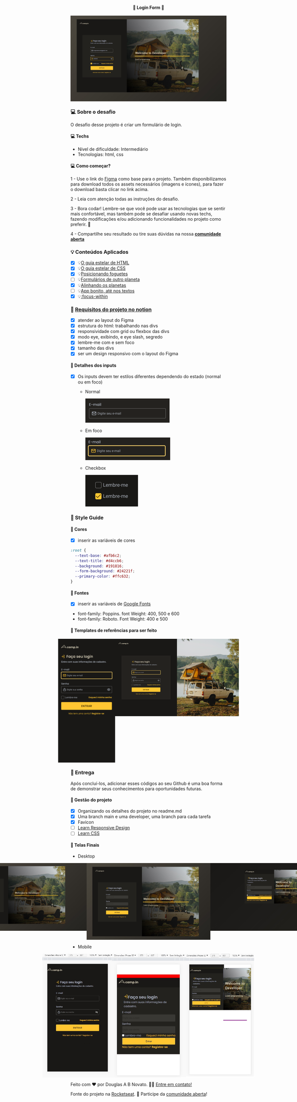 <h4 align="center"> 
	🚧 Login Form 🚀
</h4>

<p align="center" style="display: flex; align-items: flex-start; justify-content: center;">
  <img alt="login form" title="#login-form" src="./.github/versao-0.4.2.jpg">
</p>  

### 💻 Sobre o desafio

O desafio desse projeto é criar um formulário de login.

#### 💻 Techs

- Nível de dificuldade: Intermediário
- Tecnologias: html, css

#### 💻 Como começar?

1 - Use o link do [Figma](https://www.figma.com/file/pxHVsTJwZVFZ9UEqJC0GJR/DD-Login-Form-CSS-Copy?fuid=850142401757702475) como base para o projeto. Também disponibilizamos para download todos os assets necessários (imagens e ícones), para fazer o download basta clicar no link acima.  

2 - Leia com atenção todas as instruções do desafio.

3 - Bora codar! Lembre-se que você pode usar as tecnologias que se sentir mais confortável, mas também pode se desafiar usando novas techs, fazendo modificações e/ou adicionando funcionalidades no projeto como preferir. 🚀

4 - Compartilhe seu resultado ou tire suas dúvidas na nossa [**comunidade aberta**](https://discord.gg/bacwY2gDCF)

### 💡 Conteúdos Aplicados

- [x] 💡[O guia estelar de HTML](https://app.rocketseat.com.br/node/o-guia-estelar-de-html)
- [x] 💡[O guia estelar de CSS](https://app.rocketseat.com.br/node/o-guia-estelar-de-css)
- [x] 💡[Posicionando foguetes](https://app.rocketseat.com.br/node/posicionando-foguetes)
- [ ] 💡[Formulários de outro planeta](https://app.rocketseat.com.br/node/formularios-de-outro-planeta)
- [x] 💡[Alinhando os planetas](https://app.rocketseat.com.br/node/flexbox)
- [ ] 💡[App bonito, até nos textos](https://app.rocketseat.com.br/node/flexbox)
- [x] 💡[:focus-within](https://developer.mozilla.org/pt-BR/docs/Web/CSS/:focus-within)

### 🚀 [Requisitos do projeto no notion](https://efficient-sloth-d85.notion.site/Desafio-Login-Form-CSS-a10caea5a183494e97eb9ce4f33536b3)

- [x] atender ao layout do Figma
- [x] estrutura do html: trabalhando nas divs
- [x] responsividade com grid ou flexbox das divs
- [x] modo eye, exibindo, e eye slash, segredo
- [x] lembre-me com e sem foco
- [x] tamanho das divs
- [x] ser um design responsivo com o layout do Figma 

#### 🚀 Detalhes dos inputs

- [x] Os inputs devem ter estilos diferentes dependendo do estado (normal ou em foco)
    - Normal
        
        ![Normal](./.github/normal.png)
        
    - Em foco
        
        ![Em foco](./.github/em-foco.png)
        
    - Checkbox
        
        ![Checkbox](./.github/checkbox.png)
        
 
### 🎨 Style Guide

#### 🎨 Cores

- [x] inserir as variáveis de cores

````css
:root {
  --text-base: #afb6c2;
  --text-title: #d4ccb6;
  --background: #191816;
  --form-background: #24221f;
  --primary-color: #ffc632;
}
````

#### 🎨 Fontes

- [x] inserir as variáveis de [Google Fonts](https://fonts.google.com/)
- font-family: Poppins. font Weight: 400, 500 e 600
- font-family: Roboto. Font Weight: 400 e 500 

#### 🎨 Templates de referências para ser feito

<p align="center" style="display: flex; align-items: flex-start; justify-content: center;">
  <img alt="mobile" title="#login-form" src="./.github/mobile-dark-yellow.png" height="400px">
  <img alt="desktop" title="#login-form" src="./.github/web-dark-yellow.png" width="400px">
</p>  

### 📅 Entrega

Após concluí-los, adicionar esses códigos ao seu Github é uma boa forma de demonstrar seus conhecimentos para oportunidades futuras.

#### 📅 Gestão do projeto

- [x] Organizando os detalhes do projeto no readme.md
- [x] Uma branch main e uma developer, uma branch para cada tarefa
- [x] Favicon
- [ ] [Learn Responsive Design](https://web.dev/learn/design/)
- [ ] [Learn CSS](https://web.dev/learn/css/)

#### 📅 Telas Finais

- Desktop

<p align="center" style="display: flex; align-items: flex-start; justify-content: center;">
  <img alt="login form" title="#login-form" src="./.github/versao-0.4.2.jpg" width="400px">
  <img alt="login form" title="#login-form" src="./.github/versao-0.4.jpg" width="400px">
  <img alt="login form" title="#login-form" src="./.github/versao-0.3.jpg" width="400px">
  <img alt="login form" title="#login-form" src="./.github/versao-0.2.jpg" width="400px">
  <img alt="login form" title="#login-form" src="./.github/versao-0.1.jpg" width="400px">
</p>  

- Mobile

<p align="center" style="display: flex; align-items: flex-start; justify-content: center;">
  <img alt="login form" title="#rocketnews" src="./.github/versao-mobile-0.3.jpg" height="400px">
  <img alt="login form" title="#rocketnews" src="./.github/versao-mobile-0.2.jpg" height="400px">
  <img alt="login form" title="#rocketnews" src="./.github/versao-mobile-0.1.jpg" height="400px">
</p>  

Feito com ❤️ por Douglas A B Novato. 👋🏽 [Entre em contato!](https://www.linkedin.com/in/douglasabnovato/)
 
Fonte do projeto na [Rocketseat](https://www.rocketseat.com.br/). 👋 Participe da [comunidade aberta](https://discord.gg/bacwY2gDCF)!